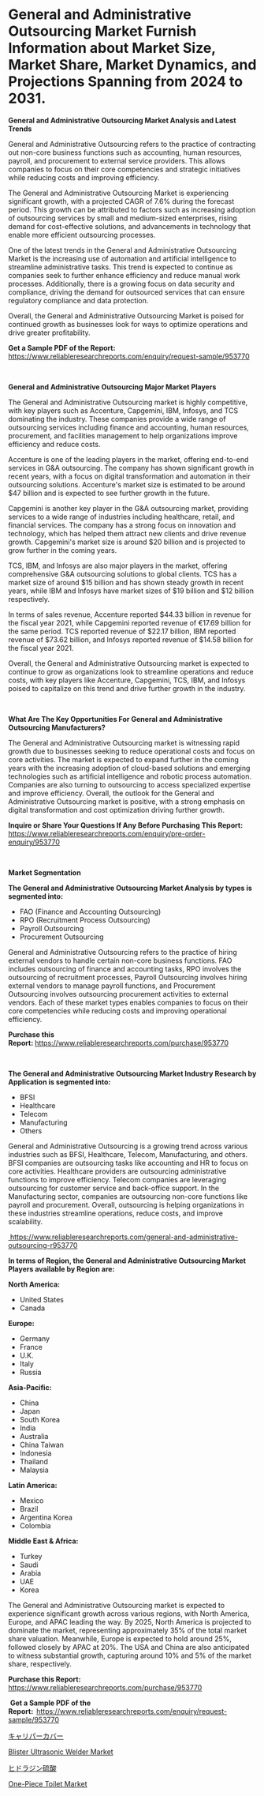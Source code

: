 <p><h1>General and Administrative Outsourcing Market Furnish Information about Market Size, Market Share, Market Dynamics, and Projections Spanning from 2024 to 2031.</h1></p><p><strong>General and Administrative Outsourcing Market Analysis and Latest Trends</strong></p>
<p><p>General and Administrative Outsourcing refers to the practice of contracting out non-core business functions such as accounting, human resources, payroll, and procurement to external service providers. This allows companies to focus on their core competencies and strategic initiatives while reducing costs and improving efficiency.</p><p>The General and Administrative Outsourcing Market is experiencing significant growth, with a projected CAGR of 7.6% during the forecast period. This growth can be attributed to factors such as increasing adoption of outsourcing services by small and medium-sized enterprises, rising demand for cost-effective solutions, and advancements in technology that enable more efficient outsourcing processes.</p><p>One of the latest trends in the General and Administrative Outsourcing Market is the increasing use of automation and artificial intelligence to streamline administrative tasks. This trend is expected to continue as companies seek to further enhance efficiency and reduce manual work processes. Additionally, there is a growing focus on data security and compliance, driving the demand for outsourced services that can ensure regulatory compliance and data protection.</p><p>Overall, the General and Administrative Outsourcing Market is poised for continued growth as businesses look for ways to optimize operations and drive greater profitability.</p></p>
<p><strong>Get a Sample PDF of the Report:&nbsp;</strong> <a href="https://www.reliableresearchreports.com/enquiry/request-sample/953770">https://www.reliableresearchreports.com/enquiry/request-sample/953770</a></p>
<p>&nbsp;</p>
<p><strong>General and Administrative Outsourcing Major Market Players</strong></p>
<p><p>The General and Administrative Outsourcing market is highly competitive, with key players such as Accenture, Capgemini, IBM, Infosys, and TCS dominating the industry. These companies provide a wide range of outsourcing services including finance and accounting, human resources, procurement, and facilities management to help organizations improve efficiency and reduce costs.</p><p>Accenture is one of the leading players in the market, offering end-to-end services in G&A outsourcing. The company has shown significant growth in recent years, with a focus on digital transformation and automation in their outsourcing solutions. Accenture's market size is estimated to be around $47 billion and is expected to see further growth in the future.</p><p>Capgemini is another key player in the G&A outsourcing market, providing services to a wide range of industries including healthcare, retail, and financial services. The company has a strong focus on innovation and technology, which has helped them attract new clients and drive revenue growth. Capgemini's market size is around $20 billion and is projected to grow further in the coming years.</p><p>TCS, IBM, and Infosys are also major players in the market, offering comprehensive G&A outsourcing solutions to global clients. TCS has a market size of around $15 billion and has shown steady growth in recent years, while IBM and Infosys have market sizes of $19 billion and $12 billion respectively.</p><p>In terms of sales revenue, Accenture reported $44.33 billion in revenue for the fiscal year 2021, while Capgemini reported revenue of €17.69 billion for the same period. TCS reported revenue of $22.17 billion, IBM reported revenue of $73.62 billion, and Infosys reported revenue of $14.58 billion for the fiscal year 2021.</p><p>Overall, the General and Administrative Outsourcing market is expected to continue to grow as organizations look to streamline operations and reduce costs, with key players like Accenture, Capgemini, TCS, IBM, and Infosys poised to capitalize on this trend and drive further growth in the industry.</p></p>
<p>&nbsp;</p>
<p><strong>What Are The Key Opportunities For General and Administrative Outsourcing Manufacturers?</strong></p>
<p><p>The General and Administrative Outsourcing market is witnessing rapid growth due to businesses seeking to reduce operational costs and focus on core activities. The market is expected to expand further in the coming years with the increasing adoption of cloud-based solutions and emerging technologies such as artificial intelligence and robotic process automation. Companies are also turning to outsourcing to access specialized expertise and improve efficiency. Overall, the outlook for the General and Administrative Outsourcing market is positive, with a strong emphasis on digital transformation and cost optimization driving further growth.</p></p>
<p><strong>Inquire or Share Your Questions If Any Before Purchasing This Report:</strong> <a href="https://www.reliableresearchreports.com/enquiry/pre-order-enquiry/953770">https://www.reliableresearchreports.com/enquiry/pre-order-enquiry/953770</a></p>
<p>&nbsp;</p>
<p><strong>Market Segmentation</strong></p>
<p><strong>The General and Administrative Outsourcing Market Analysis by types is segmented into:</strong></p>
<p><ul><li>FAO (Finance and Accounting Outsourcing)</li><li>RPO (Recruitment Process Outsourcing)</li><li>Payroll Outsourcing</li><li>Procurement Outsourcing</li></ul></p>
<p><p>General and Administrative Outsourcing refers to the practice of hiring external vendors to handle certain non-core business functions. FAO includes outsourcing of finance and accounting tasks, RPO involves the outsourcing of recruitment processes, Payroll Outsourcing involves hiring external vendors to manage payroll functions, and Procurement Outsourcing involves outsourcing procurement activities to external vendors. Each of these market types enables companies to focus on their core competencies while reducing costs and improving operational efficiency.</p></p>
<p><strong>Purchase this Report:&nbsp;</strong><a href="https://www.reliableresearchreports.com/purchase/953770">https://www.reliableresearchreports.com/purchase/953770</a></p>
<p>&nbsp;</p>
<p><strong>The General and Administrative Outsourcing Market Industry Research by Application is segmented into:</strong></p>
<p><ul><li>BFSI</li><li>Healthcare</li><li>Telecom</li><li>Manufacturing</li><li>Others</li></ul></p>
<p><p>General and Administrative Outsourcing is a growing trend across various industries such as BFSI, Healthcare, Telecom, Manufacturing, and others. BFSI companies are outsourcing tasks like accounting and HR to focus on core activities. Healthcare providers are outsourcing administrative functions to improve efficiency. Telecom companies are leveraging outsourcing for customer service and back-office support. In the Manufacturing sector, companies are outsourcing non-core functions like payroll and procurement. Overall, outsourcing is helping organizations in these industries streamline operations, reduce costs, and improve scalability.</p></p>
<p><a href="https://www.reliableresearchreports.com/general-and-administrative-outsourcing-r953770">&nbsp;https://www.reliableresearchreports.com/general-and-administrative-outsourcing-r953770</a></p>
<p><strong>In terms of Region, the General and Administrative Outsourcing Market Players available by Region are:</strong></p>
<p>
    <p> <strong> North America: </strong>
        <ul>
            <li>United States</li>
            <li>Canada</li>
        </ul>
        </p> 
    <p> <strong> Europe: </strong>
        <ul>
            <li>Germany</li>
            <li>France</li>
            <li>U.K.</li>
            <li>Italy</li>
            <li>Russia</li>
        </ul>
        </p> 
    <p> <strong> Asia-Pacific: </strong>
        <ul>
            <li>China</li>
            <li>Japan</li>
            <li>South Korea</li>
            <li>India</li>
            <li>Australia</li>
            <li>China Taiwan</li>
            <li>Indonesia</li>
            <li>Thailand</li>
            <li>Malaysia</li>
        </ul>
        </p> 
    <p> <strong> Latin America: </strong>
        <ul>
            <li>Mexico</li>
            <li>Brazil</li>
            <li>Argentina Korea</li>
            <li>Colombia</li>
        </ul>
        </p> 
    <p> <strong> Middle East & Africa: </strong>
        <ul>
            <li>Turkey</li>
            <li>Saudi</li>
            <li>Arabia</li>
            <li>UAE</li>
            <li>Korea</li>
        </ul>
    </p>
    </p>
<p><p>The General and Administrative Outsourcing market is expected to experience significant growth across various regions, with North America, Europe, and APAC leading the way. By 2025, North America is projected to dominate the market, representing approximately 35% of the total market share valuation. Meanwhile, Europe is expected to hold around 25%, followed closely by APAC at 20%. The USA and China are also anticipated to witness substantial growth, capturing around 10% and 5% of the market share, respectively.</p></p>
<p><strong>Purchase this Report: </strong><a href="https://www.reliableresearchreports.com/purchase/953770">https://www.reliableresearchreports.com/purchase/953770</a></p>
<p>&nbsp;<strong>Get a Sample PDF of the Report:&nbsp;&nbsp;</strong><a href="https://www.reliableresearchreports.com/enquiry/request-sample/953770">https://www.reliableresearchreports.com/enquiry/request-sample/953770</a></p>
<p><strong></strong></p>
<p><p><a href="https://github.com/alyle7648/Market-Research-Report-List-1/blob/main/694014655349.md">キャリパーカバー</a></p><p><a href="https://www.linkedin.com/pulse/blister-ultrasonic-welder-market-insights-cagr-trends-growth-hiiwf">Blister Ultrasonic Welder Market</a></p><p><a href="https://github.com/leigh4852023/Market-Research-Report-List-1/blob/main/125395655350.md">ヒドラジン硫酸</a></p><p><a href="https://www.linkedin.com/pulse/one-piece-toilet-market-analysis-its-cagr-segmentation-global-mpdof">One-Piece Toilet Market</a></p></p>